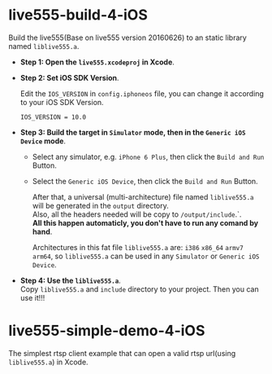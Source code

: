 # live555-build-4-iOS	
  Build the live555(Base on live555 version 20160626) to an static library named `liblive555.a`.
  
  - **Step 1: Open the `live555.xcodeproj` in Xcode**.

  - **Step 2: Set iOS SDK Version**.  
    
    Edit the `IOS_VERSION` in `config.iphoneos` file, you can change it according to your iOS SDK Version.  
    ```
    IOS_VERSION = 10.0
    ```

  - **Step 3: Build the target in `Simulator` mode, then in the `Generic iOS Device` mode**.  
    - Select any simulator, e.g. `iPhone 6 Plus`, then click the `Build and Run` Button.
    - Select the `Generic iOS Device`, then click the `Build and Run` Button.
    
      After that, a universal (multi-architecture) file named `liblive555.a` will be generated in the `output` directory.  
      Also, all the headers needed will be copy to `/output/include`.`.     
      **All this happen automaticly, you don't have to run any comand by hand**.    
  
      Architectures in this fat file `liblive555.a` are: `i386` `x86_64` `armv7` `arm64`, so `liblive555.a` can be used in any `Simulator` or `Generic iOS Device`.
      


  - **Step 4: Use the `liblive555.a`**.  
    Copy `liblive555.a` and `include` directory to your project.
    Then you can use it!!!

# live555-simple-demo-4-iOS

  The simplest rtsp client example that can open a valid rtsp url(using `liblive555.a`) in Xcode.


